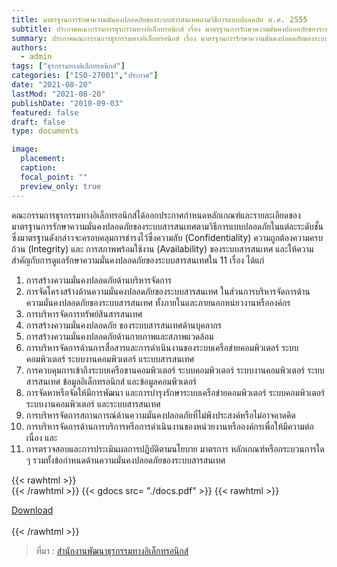 ```yaml
---
title: มาตรฐานการรักษาความมั่นคงปลอดภัยของระบบสารสนเทศตามวิธีการแบบปลอดภัย พ.ศ. 2555
subtitle: ประกาศคณะกรรมการธุรกรรมทางอิเล็กทรอนิกส์ เรื่อง มาตรฐานการรักษาความมั่นคงปลอดภัยของระบบสารสนเทศตามวิธีการแบบปลอดภัย พ.ศ. 2555
summary: ประกาศคณะกรรมการธุรกรรมทางอิเล็กทรอนิกส์ เรื่อง มาตรฐานการรักษาความมั่นคงปลอดภัยของระบบสารสนเทศตามวิธีการแบบปลอดภัย พ.ศ. 2555
authors:
  - admin
tags: ["ธุรกรรมทางอิเล็กทรอนิกส์"]
categories: ["ISO-27001","ประกาศ"]
date: "2021-08-20"
lastMod: "2021-08-20"
publishDate: "2010-09-03"
featured: false
draft: false
type: documents

image:
  placement:
  caption:
  focal_point: ""
  preview_only: true
---
```


คณะกรรมการธุรกรรมทางอิเล็กทรอนิกส์ได้ออกประกาศกำหนดหลักเกณฑ์และรายละเอียดของมาตรฐานการรักษาความมั่นคงปลอดภัยของระบบสารสนเทศตามวิธีการแบบปลอดภัยในแต่ละระดับชั้น ซึ่งมาตรฐานดังกล่าวจะครอบคลุมการธำรงไว้ซึ่งความลับ (Confidentiality) ความถูกต้องความครบถ้วน (Integrity) และ การสภาพพร้อมใช้งาน (Availability) ของระบบสารสนเทศ และให้ความสำคัญกับการดูแลรักษาความมั่นคงปลอดภัยของระบบสารสนเทศใน 11 เรื่อง ได้แก่ 

1. การสร้างความมั่นคงปลอดภัยด้านบริหารจัดการ 
1. การจัดโครงสร้างด้านความมั่นคงปลอดภัยของระบบสารสนเทศ ในส่วนการบริหารจัดการด้านความมั่นคงปลอดภัยของระบบสารสนเทศ ทั้งภายในและภายนอกหน่ยวงานหรือองค์กร 
1. การบริหารจัดการทรัพย์สินสารสนเทศ 
1. การสร้างความมั่นคงปลอดภัย ของระบบสารสนเทศด้านบุคลากร 
1. การสร้างความมั่นคงปลอดภัยด้านกายภาพและสภาพแวดล้อม 
1. การบริหารจัดการด้านการสื่อสารและการดำเนินงานของระบบเครือข่ายคอมพิวเตอร์ ระบบคอมพิวเตอร์ ระบบงานคอมพิวเตอร์ แระบบสารสนเทศ 
1. การควบคุมการเข้าถึงระบบเครือขานคอมพิวเตอร์ ระบบคอมพิวเตอร์ ระบบงานคอมพิวเตอร์ ระบบสารสนเทศ ข้อมูลอิเล็กทรอนิกส์ และข้อมูลคอมพิวเตอร์ 
1. การจัดหาหรือจัดให้มีการพัฒนา และการบำรุงรักษาระบบเครือข่ายคอมพิวเตอร์ ระบบคอมพิวเตอร์ ระบบงานคอมพิวเตอร์ และระบบสารสนเทศ 
1. การบริหารจัดการสถานการณ์ด้านความมั่นคงปลอดภัยที่ไม่พึงประสงค์หรือไม่อาจคาดคิด 
1. การบริหารจัดการด้านการบริการหรือการดำเนินงานของหน่วยงานหรือองค์กรเพื่อให้มีความต่อเนื่อง และ 
1. การตรวจสอบและการประเมินผลการปฏิบัติตามนโยบาย มาตรการ หลักเกณฑ์หรือกระบวนการใด ๆ รวมทั้งข้อกำหนดด้านความมั่นคงปลอดภัยของระบบสารสนเทศ

{{< rawhtml >}}
<br>
{{< /rawhtml >}}
{{< gdocs src= "./docs.pdf" >}}
{{< rawhtml >}}
<br>


<div class="article-tags">
<a class="badge badge-danger" href="./docs.pdf" target="_blank" id="download_files_new">Download</a>

</div>
 <br>
{{< /rawhtml >}}

> ที่มา : [สำนักงานพัฒนาธุรกรรมทางอิเล็กทรอนิกส์](https://ictlawcenter.etda.or.th/laws/detail/พระราชกฤษฎีกาว่าด้วยวิธีการแบบปลอดภัยในการทำธุรกรรมทางอิเล็กทรอนิกส์-พศ-2553)